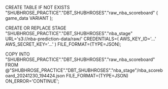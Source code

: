 CREATE TABLE IF NOT EXISTS "SHUBHROSE_PRACTICE"."DBT_SHUBHROSES"."raw_nba_scoreboard" (
    game_data VARIANT
);

CREATE OR REPLACE STAGE "SHUBHROSE_PRACTICE"."DBT_SHUBHROSES"."nba_stage"
URL='s3://nba-prediction-data/raw/'
CREDENTIALS=( AWS_KEY_ID='...' AWS_SECRET_KEY='...' )
FILE_FORMAT=(TYPE=JSON);

COPY INTO "SHUBHROSE_PRACTICE"."DBT_SHUBHROSES"."raw_nba_scoreboard"
FROM @"SHUBHROSE_PRACTICE"."DBT_SHUBHROSES"."nba_stage"/nba_scoreboard_20241230_194424.json
FILE_FORMAT=(TYPE=JSON)
ON_ERROR='CONTINUE';